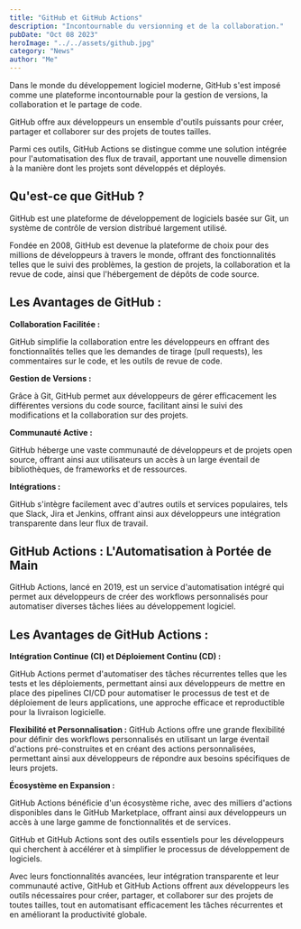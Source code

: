 ```yaml
---
title: "GitHub et GitHub Actions"
description: "Incontournable du versionning et de la collaboration."
pubDate: "Oct 08 2023"
heroImage: "../../assets/github.jpg"
category: "News"
author: "Me"
---
```


Dans le monde du développement logiciel moderne, GitHub s'est imposé comme une plateforme incontournable pour la gestion de versions, la collaboration et le partage de code.

GitHub offre aux développeurs un ensemble d'outils puissants pour créer, partager et collaborer sur des projets de toutes tailles.

Parmi ces outils, GitHub Actions se distingue comme une solution intégrée pour l'automatisation des flux de travail, apportant une nouvelle dimension à la manière dont les projets sont développés et déployés.

## Qu'est-ce que GitHub ?

GitHub est une plateforme de développement de logiciels basée sur Git, un système de contrôle de version distribué largement utilisé.

Fondée en 2008, GitHub est devenue la plateforme de choix pour des millions de développeurs à travers le monde, offrant des fonctionnalités telles que le suivi des problèmes, la gestion de projets, la collaboration et la revue de code, ainsi que l'hébergement de dépôts de code source.

## Les Avantages de GitHub :

**Collaboration Facilitée :**

GitHub simplifie la collaboration entre les développeurs en offrant des fonctionnalités telles que les demandes de tirage (pull requests), les commentaires sur le code, et les outils de revue de code.

**Gestion de Versions :**

Grâce à Git, GitHub permet aux développeurs de gérer efficacement les différentes versions du code source, facilitant ainsi le suivi des modifications et la collaboration sur des projets.

**Communauté Active :**

GitHub héberge une vaste communauté de développeurs et de projets open source, offrant ainsi aux utilisateurs un accès à un large éventail de bibliothèques, de frameworks et de ressources.

**Intégrations :**

GitHub s'intègre facilement avec d'autres outils et services populaires, tels que Slack, Jira et Jenkins, offrant ainsi aux développeurs une intégration transparente dans leur flux de travail.

## GitHub Actions : L'Automatisation à Portée de Main

GitHub Actions, lancé en 2019, est un service d'automatisation intégré qui permet aux développeurs de créer des workflows personnalisés pour automatiser diverses tâches liées au développement logiciel.

## Les Avantages de GitHub Actions :

**Intégration Continue (CI) et Déploiement Continu (CD) :**

GitHub Actions permet d'automatiser des tâches récurrentes telles que les tests et les déploiements, permettant ainsi aux développeurs de mettre en place des pipelines CI/CD pour automatiser le processus de test et de déploiement de leurs applications, une approche efficace et reproductible pour la livraison logicielle.

**Flexibilité et Personnalisation :** GitHub Actions offre une grande flexibilité pour définir des workflows personnalisés en utilisant un large éventail d'actions pré-construites et en créant des actions personnalisées, permettant ainsi aux développeurs de répondre aux besoins spécifiques de leurs projets.

**Écosystème en Expansion :**

GitHub Actions bénéficie d'un écosystème riche, avec des milliers d'actions disponibles dans le GitHub Marketplace, offrant ainsi aux développeurs un accès à une large gamme de fonctionnalités et de services.

GitHub et GitHub Actions sont des outils essentiels pour les développeurs qui cherchent à accélérer et à simplifier le processus de développement de logiciels.

Avec leurs fonctionnalités avancées, leur intégration transparente et leur communauté active, GitHub et GitHub Actions offrent aux développeurs les outils nécessaires pour créer, partager, et collaborer sur des projets de toutes tailles, tout en automatisant efficacement les tâches récurrentes et en améliorant la productivité globale.
